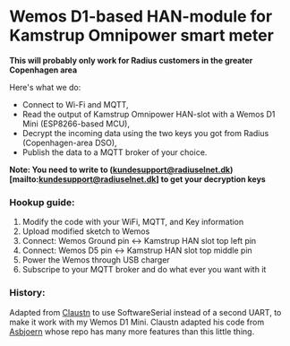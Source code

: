 # Wemos D1-based HAN-module for Kamstrup Omnipower smart meter

__This will probably only work for Radius customers in the greater Copenhagen area__

Here's what we do:
- Connect to Wi-Fi and MQTT, 
- Read the output of Kamstrup Omnipower HAN-slot with a Wemos D1 Mini (ESP8266-based MCU), 
- Decrypt the incoming data using the two keys you got from Radius (Copenhagen-area DSO), 
- Publish the data to a MQTT broker of your choice.

__Note: You need to write to (kundesupport@radiuselnet.dk)[mailto:kundesupport@radiuselnet.dk] to get your decryption keys__

### Hookup guide:

1. Modify the code with your WiFi, MQTT, and Key information
2. Upload modified sketch to Wemos
2. Connect: Wemos Ground pin <-> Kamstrup HAN slot top left pin
2. Connect: Wemos D5 pin <-> Kamstrup HAN slot top middle pin
3. Power the Wemos through USB charger
4. Subscripe to your MQTT broker and do what ever you want with it


### History:
Adapted from [Claustn](https://github.com/Claustn/esp8266-kamstrup-mqtt) to use SoftwareSerial instead of a second UART, to make it work with my Wemos D1 Mini.
Claustn adapted his code from [Asbjoern](https://github.com/Asbjoern/Kamstrup-Radius-Interface/) whose repo has many more features than this little thing.

